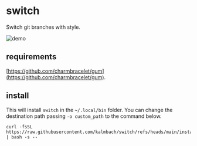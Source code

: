 # switch
Switch git branches with style.

![demo](https://github.com/user-attachments/assets/49248d81-1b23-4965-b297-b546531173d2)

## requirements
[https://github.com/charmbracelet/gum](https://github.com/charmbracelet/gum).

## install
This will install `switch` in the `~/.local/bin` folder.
You can change the destination path passing `-o custom_path` to the command below.
```
curl -fsSL https://raw.githubusercontent.com/kalmbach/switch/refs/heads/main/install.sh | bash -s --
```
